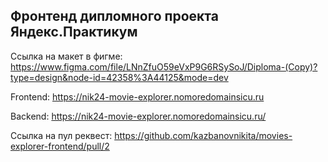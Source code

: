 ## Фронтенд дипломного проекта Яндекс.Практикум

Ссылка на макет в фигме: https://www.figma.com/file/LNnZfuO59eVxP9G6RSySoJ/Diploma-(Copy)?type=design&node-id=42358%3A44125&mode=dev

Frontend: https://nik24-movie-explorer.nomoredomainsicu.ru

Backend: https://nik24-movie-explorer.nomoredomainsicu.ru/

Ссылка на пул реквест: https://github.com/kazbanovnikita/movies-explorer-frontend/pull/2